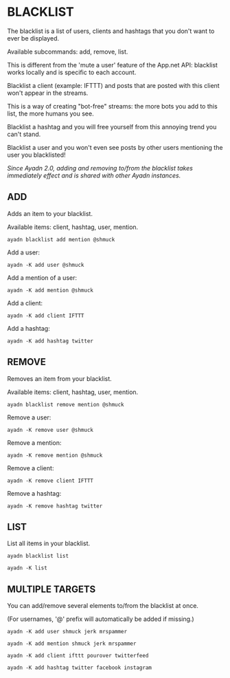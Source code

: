 # BLACKLIST

The blacklist is a list of users, clients and hashtags that you don't want to ever be displayed.

Available subcommands: add, remove, list.

This is different from the 'mute a user' feature of the App.net API: blacklist works locally and is specific to each account.

Blacklist a client (example: IFTTT) and posts that are posted with this client won't appear in the streams.

This is a way of creating "bot-free" streams: the more bots you add to this list, the more humans you see.

Blacklist a hashtag and you will free yourself from this annoying trend you can't stand.

Blacklist a user and you won't even see posts by other users mentioning the user you blacklisted!

*Since Ayadn 2.0, adding and removing to/from the blacklist takes immediately effect and is shared with other Ayadn instances.*

## ADD

Adds an item to your blacklist.

Available items: client, hashtag, user, mention.

`ayadn blacklist add mention @shmuck`

Add a user:

`ayadn -K add user @shmuck`

Add a mention of a user:

`ayadn -K add mention @shmuck`

Add a client:

`ayadn -K add client IFTTT`

Add a hashtag:

`ayadn -K add hashtag twitter`

## REMOVE

Removes an item from your blacklist.

Available items: client, hashtag, user, mention.

`ayadn blacklist remove mention @shmuck`

Remove a user:

`ayadn -K remove user @shmuck`

Remove a mention:

`ayadn -K remove mention @shmuck`

Remove a client:

`ayadn -K remove client IFTTT`

Remove a hashtag:

`ayadn -K remove hashtag twitter`

## LIST

List all items in your blacklist.

`ayadn blacklist list`

`ayadn -K list`  

## MULTIPLE TARGETS

You can add/remove several elements to/from the blacklist at once.

(For usernames, '@' prefix will automatically be added if missing.)  

`ayadn -K add user shmuck jerk mrspammer`

`ayadn -K add mention shmuck jerk mrspammer`

`ayadn -K add client ifttt pourover twitterfeed`

`ayadn -K add hashtag twitter facebook instagram`
